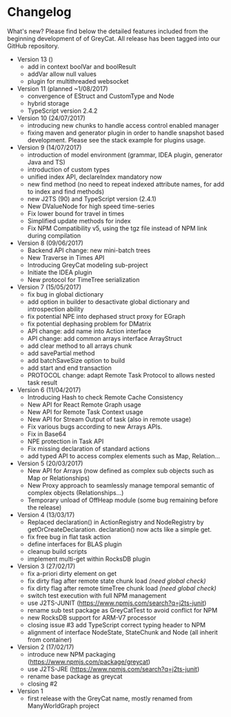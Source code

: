 
# Changelog

What's new? 
Please find below the detailed features included from the beginning development of of GreyCat.
All release has been tagged into our GitHub repository.

- Version 13 ()
    - add in context boolVar and boolResult
    - addVar allow null values
    - plugin for multithreaded websocket
- Version 11 (planned ~1/08/2017)
    - convergence of EStruct and CustomType and Node
    - hybrid storage
    - TypeScript version 2.4.2
- Version 10 (24/07/2017)
    - introducing new chunks to handle access control enabled manager
    - fixing maven and generator plugin in order to handle snapshot based development. Please see the stack example for plugins usage.
- Version 9 (14/07/2017)
    - introduction of model environment (grammar, IDEA plugin, generator Java and TS)
    - introduction of custom types
    - unified index API, declareIndex mandatory now
    - new find method (no need to repeat indexed attribute names, for add to index and find methods)
    - new J2TS (90) and TypeScript version (2.4.1)
    - New DValueNode for high speed time-series
    - Fix lower bound for travel in times
    - Simplified update methods for index
    - Fix NPM Compatibility v5, using the tgz file instead of NPM link during compilation
- Version 8 (09/06/2017)
    - Backend API change: new mini-batch trees
    - New Traverse in Times API
    - Introducing GreyCat modeling sub-project
    - Initiate the IDEA plugin
    - New protocol for TimeTree serialization
- Version 7 (15/05/2017)
    - fix bug in global dictionary
    - add option in builder to desactivate global dictionary and introspection ability
    - fix potential NPE into dephased struct proxy for EGraph
    - fix potential dephasing problem for DMatrix
    - API change: add name into Action interface
    - API change: add common arrays interface ArrayStruct
    - add clear method to all arrays chunk
    - add savePartial method
    - add batchSaveSize option to build
    - add start and end transaction
    - PROTOCOL change: adapt Remote Task Protocol to allows nested task result
- Version 6 (11/04/2017)
    - Introducing Hash to check Remote Cache Consistency
    - New API for React Remote Graph usage
    - New API for Remote Task Context usage
    - New API for Stream Output of task (also in remote usage)
    - Fix various bugs according to new Arrays APIs.
    - Fix in Base64
    - NPE protection in Task API
    - Fix missing declaration of standard actions
    - add typed API to access complex elements such as Map, Relation...
- Version 5 (20/03/2017) 
    - New API for Arrays (now defined as complex sub objects such as Map or Relationships)
    - New Proxy approach to seamlessly manage temporal semantic of complex objects (Relationships...)
    - Temporary unload of OffHeap module (some bug remaining before the release)
- Version 4 (13/03/17)
    - Replaced declaration() in ActionRegistry and NodeRegistry by getOrCreateDeclaration. declaration() now acts like a simple get.
    - fix free bug in flat task action
    - define interfaces for BLAS plugin
    - cleanup build scripts
    - implement multi-get within RocksDB plugin
- Version 3 (27/02/17)
    - fix a-priori dirty element on get
    - fix dirty flag after remote state chunk load *(need global check)*
    - fix dirty flag after remote timeTree chunk load *(need global check)*
    - switch test execution with full NPM management
    - use J2TS-JUNIT (https://www.npmjs.com/search?q=j2ts-junit)
    - rename sub test package as GreyCatTest to avoid conflict for NPM
    - new RocksDB support for ARM-V7 processor
    - closing issue #3 add TypeScript correct typing header to NPM
    - alignment of interface NodeState, StateChunk and Node (all inherit from container)
- Version 2 (17/02/17)
    - introduce new NPM packaging (https://www.npmjs.com/package/greycat)
    - use J2TS-JRE (https://www.npmjs.com/search?q=j2ts-junit)
    - rename base package as greycat
    - closing #2
- Version 1
    - first release with the GreyCat name, mostly renamed from ManyWorldGraph project
    
